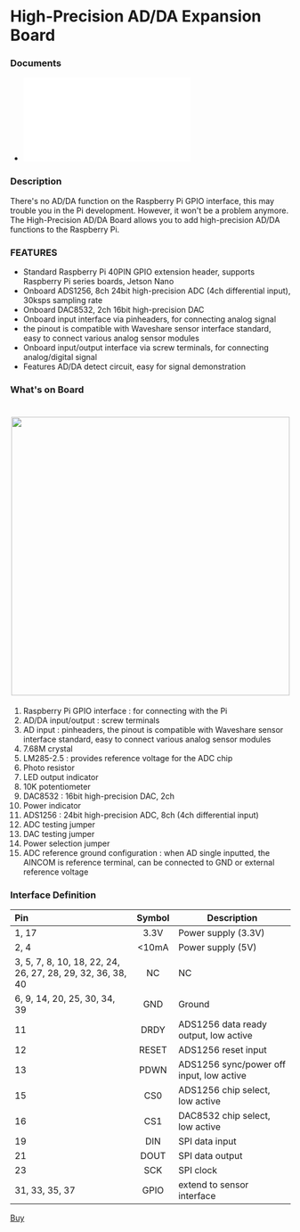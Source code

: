 # High-Precision AD/DA Expansion Board

### Documents
* ![Manual](./High-Precision-AD-DA-User-Manual.pdf)

### Description

There's no AD/DA function on the Raspberry Pi GPIO interface, this may trouble you in the Pi development. However, it won't be a problem anymore. The High-Precision AD/DA Board allows you to add high-precision AD/DA functions to the Raspberry Pi.

### FEATURES

* Standard Raspberry Pi 40PIN GPIO extension header, supports Raspberry Pi series boards, Jetson Nano
* Onboard ADS1256, 8ch 24bit high-precision ADC (4ch differential input), 30ksps sampling rate
* Onboard DAC8532, 2ch 16bit high-precision DAC
* Onboard input interface via pinheaders, for connecting analog signal
* the pinout is compatible with Waveshare sensor interface standard, easy to connect various analog sensor modules
* Onboard input/output interface via screw terminals, for connecting analog/digital signal
* Features AD/DA detect circuit, easy for signal demonstration


### What's on Board

<h1 align="center">
  <img src="./High-Precision-AD-DA-Board-intro.jpg" width="500"></a>
</h1>

1. Raspberry Pi GPIO interface : for connecting with the Pi
2. AD/DA input/output : screw terminals
3. AD input : pinheaders, the pinout is compatible with Waveshare sensor interface standard, easy to connect various analog sensor modules
4. 7.68M crystal
5. LM285-2.5 : provides reference voltage for the ADC chip
6. Photo resistor
7. LED output indicator
8. 10K potentiometer
9. DAC8532 : 16bit high-precision DAC, 2ch
10. Power indicator
11. ADS1256 : 24bit high-precision ADC, 8ch (4ch differential input)
12. ADC testing jumper
13. DAC testing jumper
14. Power selection jumper
15. ADC reference ground configuration : when AD single inputted, the AINCOM is reference terminal, can be connected to GND or external reference voltage

### Interface Definition


| Pin                           |          Symbol          |  Description   |
|:----------------------------- |:------------------------:| --- |
| 1, 17                         |       3.3V        |     	Power supply (3.3V) |
| 2, 4              |          <10mA           |   	Power supply (5V)   |
| 3, 5, 7, 8, 10, 18, 22, 24, 26, 27, 28, 29, 32, 36, 38, 40 |        	NC        |  NC   |
| 6, 9, 14, 20, 25, 30, 34, 39    |         GND         |  Ground   |
|11           | DRDY |  ADS1256 data ready output, low active   |
| 12            | RESET  |  ADS1256 reset input   |
| 13       |          PDWN            |  ADS1256 sync/power off input, low active   |
| 15    |          CS0           |   ADS1256 chip select, low active  |
| 16                       |          CS1           |  DAC8532 chip select, low active   |
| 19                |           DIN            |   SPI data input  |
| 21          |        DOUT         |  SPI data output   |
| 23                   |  SCK  |   	SPI clock   |
| 31, 33, 35, 37                        |      GPIO      |    	extend to sensor interface  |

[Buy](https://www.pishop.ca/product/raspberry-pi-high-precision-adda-expansion-board/)
